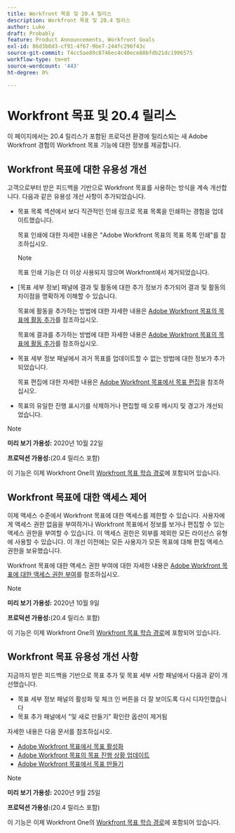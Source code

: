 ```yaml
---
title: Workfront 목표 및 20.4 릴리스
description: Workfront 목표 및 20.4 릴리스
author: Luke
draft: Probably
feature: Product Announcements, Workfront Goals
exl-id: 86d3b8d3-cf91-4f67-9be7-244fc296f43c
source-git-commit: f4cc5ae89c8746ec4c40ece88bfdb21dc1996575
workflow-type: tm+mt
source-wordcount: '443'
ht-degree: 0%

---
```


# Workfront 목표 및 20.4 릴리스

이 페이지에서는 20.4 릴리스가 포함된 프로덕션 환경에 릴리스되는 새 Adobe Workfront 경험의 Workfront 목표 기능에 대한 정보를 제공합니다.

## Workfront 목표에 대한 유용성 개선

고객으로부터 받은 피드백을 기반으로 Workfront 목표를 사용하는 방식을 계속 개선합니다. 다음과 같은 유용성 개선 사항이 추가되었습니다.

* 목표 목록 섹션에서 보다 직관적인 인쇄 링크로 목표 목록을 인쇄하는 경험을 업데이트했습니다.

  목표 인쇄에 대한 자세한 내용은 &quot;Adobe Workfront 목표의 목표 목록 인쇄&quot;를 참조하십시오.

  >[!NOTE]
  >
  >  목표 인쇄 기능은 더 이상 사용되지 않으며 Workfront에서 제거되었습니다.


* [목표 세부 정보] 패널에 결과 및 활동에 대한 추가 정보가 추가되어 결과 및 활동의 차이점을 명확하게 이해할 수 있습니다.

  목표에 활동을 추가하는 방법에 대한 자세한 내용은 [Adobe Workfront 목표의 목표에 활동 추가](../../../workfront-goals/results-and-activities/add-activities-to-goals.md)를 참조하십시오.

  목표에 결과를 추가하는 방법에 대한 자세한 내용은 [Adobe Workfront 목표의 목표에 활동 추가](../../../workfront-goals/results-and-activities/add-activities-to-goals.md)를 참조하십시오.

* 목표 세부 정보 패널에서 과거 목표를 업데이트할 수 없는 방법에 대한 정보가 추가되었습니다.

  목표 편집에 대한 자세한 내용은 [Adobe Workfront 목표에서 목표 편집](../../../workfront-goals/goal-management/edit-goals.md)을 참조하십시오.

* 목표의 유일한 진행 표시기를 삭제하거나 편집할 때 오류 메시지 및 경고가 개선되었습니다.

>[!NOTE]
>
>**미리 보기 가용성:** 2020년 10월 22일
>
>**프로덕션 가용성:**(20.4 릴리스 포함)

이 기능은 이제 Workfront One의 [Workfront 목표 학습 경로](https://one.workfront.com/s/getting-started?tabset-9473f=c292c)에 포함되어 있습니다.

## Workfront 목표에 대한 액세스 제어

이제 액세스 수준에서 Workfront 목표에 대한 액세스를 제한할 수 있습니다. 사용자에게 액세스 권한 없음을 부여하거나 Workfront 목표에서 정보를 보거나 편집할 수 있는 액세스 권한을 부여할 수 있습니다. 이 액세스 권한은 외부를 제외한 모든 라이선스 유형에 사용할 수 있습니다. 이 개선 이전에는 모든 사용자가 모든 목표에 대해 편집 액세스 권한을 보유했습니다.

Workfront 목표에 대한 액세스 권한 부여에 대한 자세한 내용은 [Adobe Workfront 목표에 대한 액세스 권한 부여](../../../administration-and-setup/add-users/configure-and-grant-access/grant-access-goals.md)를 참조하십시오.

>[!NOTE]
>
>**미리 보기 가용성:** 2020년 10월 9일
>
>**프로덕션 가용성:**(20.4 릴리스 포함)

이 기능은 이제 Workfront One의 [Workfront 목표 학습 경로](https://one.workfront.com/s/getting-started?tabset-9473f=c292c)에 포함되어 있습니다.

## Workfront 목표 유용성 개선 사항

지금까지 받은 피드백을 기반으로 목표 추가 및 목표 세부 사항 패널에서 다음과 같이 개선했습니다.

* 목표 세부 정보 패널의 활성화 및 체크 인 버튼을 더 잘 보이도록 다시 디자인했습니다 
* 목표 추가 패널에서 &quot;및 새로 만들기&quot; 확인란 옵션이 제거됨

자세한 내용은 다음 문서를 참조하십시오.

* [Adobe Workfront 목표에서 목표 활성화](../../../workfront-goals/goal-management/activate-goals.md)
* [Adobe Workfront 목표의 목표 진행 상황 업데이트](../../../workfront-goals/goal-review-and-workfront-goals-sections/check-in-goals.md)
* [Adobe Workfront 목표에서 목표 만들기](../../../workfront-goals/goal-management/create-goals.md)

>[!NOTE]
>
>**미리 보기 가용성:** 2020년 9월 25일
>
>**프로덕션 가용성:**(20.4 릴리스 포함)

이 기능은 이제 Workfront One의 [Workfront 목표 학습 경로](https://one.workfront.com/s/getting-started?tabset-9473f=c292c)에 포함되어 있습니다.
